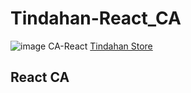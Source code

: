 # Tindahan-React_CA
![image](https://github.com/Enirose/Tindahan-React_CA/assets/95321157/08d07cba-b52a-4752-a55a-ccf89ce1f457)
CA-React [Tindahan Store](https://deploy-preview-6--meek-licorice-1e5a9e.netlify.app/)

## React CA
